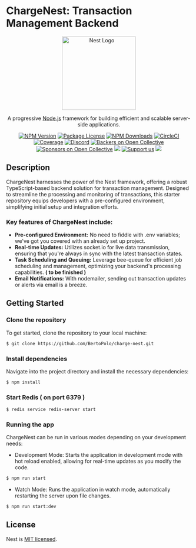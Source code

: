 # ChargeNest: Transaction Management Backend

<p align="center">
  <a href="http://nestjs.com/" target="blank"><img src="https://nestjs.com/img/logo-small.svg" width="200" alt="Nest Logo" /></a>
</p>

[circleci-image]: https://img.shields.io/circleci/build/github/nestjs/nest/master?token=abc123def456
[circleci-url]: https://circleci.com/gh/nestjs/nest

  <p align="center">A progressive <a href="http://nodejs.org" target="_blank">Node.js</a> framework for building efficient and scalable server-side applications.</p>
    <p align="center">
<a href="https://www.npmjs.com/~nestjscore" target="_blank"><img src="https://img.shields.io/npm/v/@nestjs/core.svg" alt="NPM Version" /></a>
<a href="https://www.npmjs.com/~nestjscore" target="_blank"><img src="https://img.shields.io/npm/l/@nestjs/core.svg" alt="Package License" /></a>
<a href="https://www.npmjs.com/~nestjscore" target="_blank"><img src="https://img.shields.io/npm/dm/@nestjs/common.svg" alt="NPM Downloads" /></a>
<a href="https://circleci.com/gh/nestjs/nest" target="_blank"><img src="https://img.shields.io/circleci/build/github/nestjs/nest/master" alt="CircleCI" /></a>
<a href="https://coveralls.io/github/nestjs/nest?branch=master" target="_blank"><img src="https://coveralls.io/repos/github/nestjs/nest/badge.svg?branch=master#9" alt="Coverage" /></a>
<a href="https://discord.gg/G7Qnnhy" target="_blank"><img src="https://img.shields.io/badge/discord-online-brightgreen.svg" alt="Discord"/></a>
<a href="https://opencollective.com/nest#backer" target="_blank"><img src="https://opencollective.com/nest/backers/badge.svg" alt="Backers on Open Collective" /></a>
<a href="https://opencollective.com/nest#sponsor" target="_blank"><img src="https://opencollective.com/nest/sponsors/badge.svg" alt="Sponsors on Open Collective" /></a>
  <a href="https://paypal.me/kamilmysliwiec" target="_blank"><img src="https://img.shields.io/badge/Donate-PayPal-ff3f59.svg"/></a>
    <a href="https://opencollective.com/nest#sponsor"  target="_blank"><img src="https://img.shields.io/badge/Support%20us-Open%20Collective-41B883.svg" alt="Support us"></a>
  <a href="https://twitter.com/nestframework" target="_blank"><img src="https://img.shields.io/twitter/follow/nestframework.svg?style=social&label=Follow"></a>
</p>

## Description

ChargeNest harnesses the power of the Nest framework, offering a robust TypeScript-based backend solution for transaction management. Designed to streamline the processing and monitoring of transactions, this starter repository equips developers with a pre-configured environment, simplifying initial setup and integration efforts.

### Key features of ChargeNest include:

<ul>
  <li><b>Pre-configured Environment:</b> No need to fiddle with .env variables; we've got you covered with an already set up project.</li>
 <li> <b>Real-time Updates:</b> Utilizes socket.io for live data transmission, ensuring that you're always in sync with the latest transaction states.</li>
  <li><b>Task Scheduling and Queuing:</b> Leverage bee-queue for efficient job scheduling and management, optimizing your backend's processing capabilities. <b>( to be finished )</b></li>
  <li><b>Email Notifications:</b> With nodemailer, sending out transaction updates or alerts via email is a breeze.</li>
</ul>

## Getting Started

### Clone the repository

To get started, clone the repository to your local machine:

```bash
$ git clone https://github.com/BertoPolo/charge-nest.git
```

### Install dependencies

Navigate into the project directory and install the necessary dependencies:

```bash
$ npm install
```

### Start Redis ( on port 6379 )

```bash
$ redis service redis-server start
```

### Running the app

ChargeNest can be run in various modes depending on your development needs:

- Development Mode:
  Starts the application in development mode with hot reload enabled, allowing for real-time updates as you modify the code.

```bash
$ npm run start
```

- Watch Mode:
  Runs the application in watch mode, automatically restarting the server upon file changes.

```bash
$ npm run start:dev
```

## License

Nest is [MIT licensed](LICENSE).
